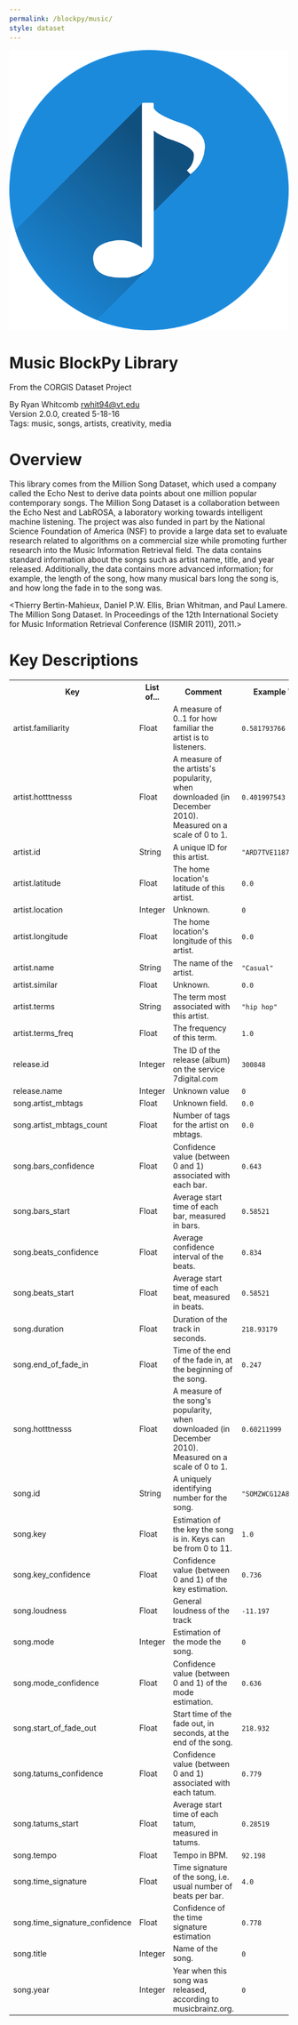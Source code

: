 ```yaml
---
permalink: /blockpy/music/
style: dataset
---
```


<img class="img-thumbnail float-right"
     src="/images/datasets/music-icon.png"
     alt="music icon"
     role="presentation">

# Music BlockPy Library

<p class='lead'>From the CORGIS Dataset Project</p>

<span class='text-muted'>By Ryan Whitcomb <rwhit94@vt.edu></span><br>
<span class='text-muted'>Version 2.0.0, created 5-18-16</span><br>
<span class='text-muted'>Tags: music, songs, artists, creativity, media</span>

# Overview

This library comes from the Million Song Dataset, which used a company called the Echo Nest to derive data points about one million popular contemporary songs.  The Million Song Dataset is a collaboration between the Echo Nest and LabROSA, a laboratory working towards intelligent machine listening.  The project was also funded in part by the National Science Foundation of America (NSF) to provide a large data set to evaluate research related to algorithms on a commercial size while promoting further research into the Music Information Retrieval field.  The data contains standard information about the songs such as artist name, title, and year released.  Additionally, the data contains more advanced information; for example, the length of the song, how many musical bars long the song is, and how long the fade in to the song was.



<Thierry Bertin-Mahieux, Daniel P.W. Ellis, Brian Whitman, and Paul Lamere. <br> The Million Song Dataset. In Proceedings of the 12th International Society <br> for Music Information Retrieval Conference (ISMIR 2011), 2011.>




# Key Descriptions
    
<table class='table table-condensed table-striped table-bordered table-hover'>
<tr>
    <th class=''>Key</th>
    <th class=''>List of...</th>
    <th class=''>Comment</th>
    <th class=''>Example Value</th>
</tr>

<tr>
    <td>artist.familiarity</td>
    <td>Float</td> 
    <td>A measure of 0..1 for how familiar the artist is to listeners.</td>
    <td><code>0.581793766</code></td>
</tr>

<tr>
    <td>artist.hotttnesss</td>
    <td>Float</td> 
    <td>A measure of the artists's popularity, when downloaded (in December 2010). Measured on a scale of 0 to 1.</td>
    <td><code>0.401997543</code></td>
</tr>

<tr>
    <td>artist.id</td>
    <td>String</td> 
    <td>A unique ID for this artist.</td>
    <td><code>"ARD7TVE1187B99BFB1"</code></td>
</tr>

<tr>
    <td>artist.latitude</td>
    <td>Float</td> 
    <td>The home location's latitude of this artist.</td>
    <td><code>0.0</code></td>
</tr>

<tr>
    <td>artist.location</td>
    <td>Integer</td> 
    <td>Unknown.</td>
    <td><code>0</code></td>
</tr>

<tr>
    <td>artist.longitude</td>
    <td>Float</td> 
    <td>The home location's longitude of this artist.</td>
    <td><code>0.0</code></td>
</tr>

<tr>
    <td>artist.name</td>
    <td>String</td> 
    <td>The name of the artist.</td>
    <td><code>"Casual"</code></td>
</tr>

<tr>
    <td>artist.similar</td>
    <td>Float</td> 
    <td>Unknown.</td>
    <td><code>0.0</code></td>
</tr>

<tr>
    <td>artist.terms</td>
    <td>String</td> 
    <td>The term most associated with this artist.</td>
    <td><code>"hip hop"</code></td>
</tr>

<tr>
    <td>artist.terms_freq</td>
    <td>Float</td> 
    <td>The frequency of this term.</td>
    <td><code>1.0</code></td>
</tr>

<tr>
    <td>release.id</td>
    <td>Integer</td> 
    <td>The ID of the release (album) on the service 7digital.com</td>
    <td><code>300848</code></td>
</tr>

<tr>
    <td>release.name</td>
    <td>Integer</td> 
    <td>Unknown value</td>
    <td><code>0</code></td>
</tr>

<tr>
    <td>song.artist_mbtags</td>
    <td>Float</td> 
    <td>Unknown field.</td>
    <td><code>0.0</code></td>
</tr>

<tr>
    <td>song.artist_mbtags_count</td>
    <td>Float</td> 
    <td>Number of tags for the artist on mbtags.</td>
    <td><code>0.0</code></td>
</tr>

<tr>
    <td>song.bars_confidence</td>
    <td>Float</td> 
    <td>Confidence value (between 0 and 1) associated with each bar.</td>
    <td><code>0.643</code></td>
</tr>

<tr>
    <td>song.bars_start</td>
    <td>Float</td> 
    <td>Average start time of each bar, measured in bars.</td>
    <td><code>0.58521</code></td>
</tr>

<tr>
    <td>song.beats_confidence</td>
    <td>Float</td> 
    <td>Average confidence interval of the beats.</td>
    <td><code>0.834</code></td>
</tr>

<tr>
    <td>song.beats_start</td>
    <td>Float</td> 
    <td>Average start time of each beat, measured in beats.</td>
    <td><code>0.58521</code></td>
</tr>

<tr>
    <td>song.duration</td>
    <td>Float</td> 
    <td>Duration of the track in seconds.</td>
    <td><code>218.93179</code></td>
</tr>

<tr>
    <td>song.end_of_fade_in</td>
    <td>Float</td> 
    <td>Time of the end of the fade in, at the beginning of the song.</td>
    <td><code>0.247</code></td>
</tr>

<tr>
    <td>song.hotttnesss</td>
    <td>Float</td> 
    <td>A measure of the song's popularity, when downloaded (in December 2010). Measured on a scale of 0 to 1.</td>
    <td><code>0.60211999</code></td>
</tr>

<tr>
    <td>song.id</td>
    <td>String</td> 
    <td>A uniquely identifying number for the song.</td>
    <td><code>"SOMZWCG12A8C13C480"</code></td>
</tr>

<tr>
    <td>song.key</td>
    <td>Float</td> 
    <td>Estimation of the key the song is in. Keys can be from 0 to 11.</td>
    <td><code>1.0</code></td>
</tr>

<tr>
    <td>song.key_confidence</td>
    <td>Float</td> 
    <td>Confidence value (between 0 and 1) of the key estimation.</td>
    <td><code>0.736</code></td>
</tr>

<tr>
    <td>song.loudness</td>
    <td>Float</td> 
    <td>General loudness of the track</td>
    <td><code>-11.197</code></td>
</tr>

<tr>
    <td>song.mode</td>
    <td>Integer</td> 
    <td>Estimation of the mode the song.</td>
    <td><code>0</code></td>
</tr>

<tr>
    <td>song.mode_confidence</td>
    <td>Float</td> 
    <td>Confidence value (between 0 and 1) of the mode estimation.</td>
    <td><code>0.636</code></td>
</tr>

<tr>
    <td>song.start_of_fade_out</td>
    <td>Float</td> 
    <td>Start time of the fade out, in seconds, at the end of the song.</td>
    <td><code>218.932</code></td>
</tr>

<tr>
    <td>song.tatums_confidence</td>
    <td>Float</td> 
    <td>Confidence value (between 0 and 1) associated with each tatum.</td>
    <td><code>0.779</code></td>
</tr>

<tr>
    <td>song.tatums_start</td>
    <td>Float</td> 
    <td>Average start time of each tatum, measured in tatums.</td>
    <td><code>0.28519</code></td>
</tr>

<tr>
    <td>song.tempo</td>
    <td>Float</td> 
    <td>Tempo in BPM.</td>
    <td><code>92.198</code></td>
</tr>

<tr>
    <td>song.time_signature</td>
    <td>Float</td> 
    <td>Time signature of the song, i.e. usual number of beats per bar.</td>
    <td><code>4.0</code></td>
</tr>

<tr>
    <td>song.time_signature_confidence</td>
    <td>Float</td> 
    <td>Confidence of the time signature estimation</td>
    <td><code>0.778</code></td>
</tr>

<tr>
    <td>song.title</td>
    <td>Integer</td> 
    <td>Name of the song.</td>
    <td><code>0</code></td>
</tr>

<tr>
    <td>song.year</td>
    <td>Integer</td> 
    <td>Year when this song was released, according to musicbrainz.org.</td>
    <td><code>0</code></td>
</tr>

</table>